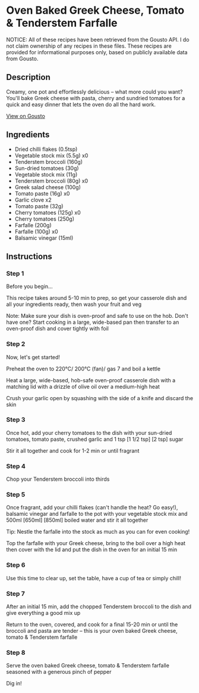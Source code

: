 # Oven Baked Greek Cheese, Tomato & Tenderstem Farfalle

NOTICE: All of these recipes have been retrieved from the Gousto API. I do not claim ownership of any recipes in these files. These recipes are provided for informational purposes only, based on publicly available data from Gousto.

## Description

Creamy, one pot and effortlessly delicious – what more could you want? You'll bake Greek cheese with pasta, cherry and sundried tomatoes for a quick and easy dinner that lets the oven do all the hard work.

[View on Gousto](https://www.gousto.co.uk/recipes/cookbook/oven-baked-feta-tomato-tenderstem-farfalle)

## Ingredients

- Dried chilli flakes (0.5tsp)
- Vegetable stock mix (5.5g) x0
- Tenderstem broccoli (160g)
- Sun-dried tomatoes (30g)
- Vegetable stock mix (11g)
- Tenderstem broccoli (80g) x0
- Greek salad cheese (100g)
- Tomato paste (16g) x0
- Garlic clove x2
- Tomato paste (32g)
- Cherry tomatoes (125g) x0
- Cherry tomatoes (250g)
- Farfalle (200g)
- Farfalle (100g) x0
- Balsamic vinegar (15ml)

## Instructions


### Step 1

Before you begin...

This recipe takes around 5-10 min to prep, so get your casserole dish and all your ingredients ready, then wash your fruit and veg

Note: Make sure your dish is oven-proof and safe to use on the hob. Don't have one? Start cooking in a large, wide-based pan then transfer to an oven-proof dish and cover tightly with foil


### Step 2

Now, let's get started!

Preheat the oven to 220°C/ 200°C (fan)/ gas 7 and boil a kettle

Heat a large, wide-based, hob-safe oven-proof casserole dish with a matching lid with a drizzle of olive oil over a medium-high heat

Crush your garlic open by squashing with the side of a knife and discard the skin


### Step 3

Once hot, add your cherry tomatoes to the dish with your sun-dried tomatoes, tomato paste, crushed garlic and 1 tsp<span class="text-purple"> [1 1/2 tsp]</span><span class="text-danger"> [2 tsp]</span> sugar

Stir it all together and cook for 1-2 min or until fragrant


### Step 4

Chop your Tenderstem broccoli into thirds


### Step 5

Once fragrant, add your chilli flakes (can't handle the heat? Go easy!), balsamic vinegar and farfalle to the pot with your vegetable stock mix and 500ml<span class="text-purple"> [650ml]</span><span class="text-danger"> [850ml] </span>boiled water and stir it all together

Tip: Nestle the farfalle into the stock as much as you can for even cooking!

Top the farfalle with your Greek cheese, bring to the boil over a high heat then cover with the lid and put the dish in the oven for an initial 15 min


### Step 6

Use this time to clear up, set the table, have a cup of tea or simply chill!


### Step 7

After an initial 15 min, add the chopped Tenderstem broccoli to the dish and give everything a good mix up

Return to the oven, covered, and cook for a final 15-20 min or until the broccoli and pasta are tender – this is your oven baked Greek cheese, tomato & Tenderstem farfalle

### Step 8

Serve the oven baked Greek cheese, tomato & Tenderstem farfalle seasoned with a generous pinch of pepper

Dig in!

